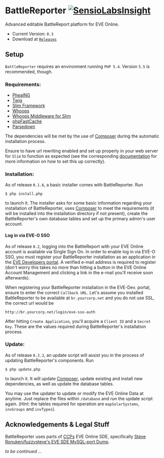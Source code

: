 # BattleReporter [![SensioLabsInsight](https://insight.sensiolabs.com/projects/264d2540-4350-4ffb-920c-1967e1db1df3/mini.png)](https://insight.sensiolabs.com/projects/264d2540-4350-4ffb-920c-1967e1db1df3)

Advanced editable BattleReport platform for EVE Online.

- Current Version: `0.3`
- Download at [`Releases`](https://github.com/ta2edchimp/BattleReporter/releases)

## Setup

`BattleReporter` requires an environment running `PHP 5.4`. Version `5.5` is recommended, though.

### Requirements:

- [PhealNG](https://github.com/3rdpartyeve/phealng/)
- [Twig](http://twig.sensiolabs.org/)
- [Slim Framework](http://slimframework.com/)
- [Whoops](https://github.com/filp/whoops)
- [Whoops Middleware for Slim](https://github.com/zeuxisoo/php-slim-whoops)
- [phpFastCache](http://www.phpfastcache.com/)
- [Parsedown](https://github.com/erusev/parsedown)

The dependencies will be met by the use of [Composer](http://getcomposer.org/) during the automatic installation process.

Ensure to have url rewriting enabled and set up properly in your web server for `Slim` to function as expected (see the corresponding [documentation](https://github.com/codeguy/Slim#setup-your-web-server) for more information on how to set this up correctly).

### Installation:

As of release `0.1.6`, a basic installer comes with BattleReporter. Run

	$ php install.php

to launch it. The installer asks for some basic information regarding your installation of BattleReporter, uses [Composer](http://getcomposer.org) to meet the requirements (it will be installed into the installation directory if not present), create the BattleReporter's own database tables and set up the primary admin's user account.

#### Log in via EVE-O SSO

As of release `0.2`, logging into the BattleReport with your EVE Online account is available via Single Sign On. In order to enable log in via EVE-O SSO, you must register your BattleReporter installation as an application in the [EVE Developers portal](https://developers.eveonline.com/). A verified e-mail address is required to register (don't worry this takes no more than hitting a button in the EVE Online Account Management and clicking a link in the e-mail you'll receive soon afterwards).

When registering your BattleReporter installation in the EVE-Dev. portal, ensure to enter the correct `Callback URL`. Let's assume you installed BattleReporter to be available at `br.yourcorp.net` and you do not use SSL, the correct url would be

	http://br.yourcorp.net/login/eve-sso-auth

After hitting `Create Application`, you'll acquire a `Client ID` and a `Secret Key`. These are the values required during BattleReporter's installation process.

### Update:

As of release `0.3.3`, an update script will assist you in the process of updating BattleReporter's components. Run

	$ php update.php

to launch it. It will update [Composer](http://getcomposer.org), update existing and install new dependencies, as well as update the database tables.

You may use the updater to update or modify the EVE Online Data at anytime. Just replace the files within `/database` and run the update script again. (_Hint:_ the tables required for operation are `mapSolarSystems`, `invGroups` and `invTypes`).

## Acknowledgements & Legal Stuff

BattleReporter uses parts of [CCPs](http://www.ccpgames.com/) EVE Online SDE, specifically [Steve Ronuken/fuzzysteve's EVE SDE MySQL-port Dump](https://www.fuzzwork.co.uk/dump/latest/).


_to be continued ..._
